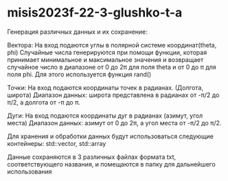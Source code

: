 # misis2023f-22-3-glushko-t-a
Генерация различных данных и их сохранение:


Вектора:
На вход подаются углы в полярной системе координат(theta, phi) 
Случайные числа генерируются при помощи функции, которая принимает минимальное и максимальное значения и возвращает случайное число в диапазоне от 0 до 2π для поля theta и от 0 до π для поля phi. Для этого используется функция rand() 

Точки: 
На вход подаются координаты точек в радианах. (Долгота, широта) 
Диапазон данных: широта представлена в радианах от -π/2 до π/2, а долгота от -π до π.

Дуги: 
На вход подаются координаты дуг в радианах (азимут, угол места) 
Диапазон данных: азимут от 0 до 2π, а угол места от -π/2 до π/2.


Для хранения и обработки данных будут использоваться следующие контейнеры: std::vector, std::array

Данные сохраняются в 3 различных файлах формата txt, соответствующего названия, и помещаются в папку для дальнейшего использования
